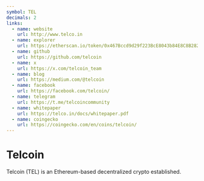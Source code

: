 ```yaml
---
symbol: TEL
decimals: 2
links:
  - name: website
    url: http://www.telco.in
  - name: explorer
    url: https://etherscan.io/token/0x467Bccd9d29f223BcE8043b84E8C8B282827790F
  - name: github
    url: https://github.com/telcoin
  - name: x
    url: https://x.com/telcoin_team
  - name: blog
    url: https://medium.com/@telcoin
  - name: facebook
    url: https://facebook.com/telcoin/
  - name: telegram
    url: https://t.me/telcoincommunity
  - name: whitepaper
    url: https://telco.in/docs/whitepaper.pdf
  - name: coingecko
    url: https://coingecko.com/en/coins/telcoin/
---
```


# Telcoin

Telcoin (TEL) is an Ethereum-based decentralized crypto established.
